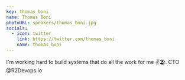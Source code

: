 ```yaml
---
key: thomas_boni
name: Thomas Boni
photoURL: speakers/thomas_boni.jpg
socials:
  - icon: twitter
    link: https://twitter.com/thomas_boni
    name: thomas_boni
---
```


I'm working hard to build systems that do all the work for me ✌️🏖️. CTO @R2Devops.io

